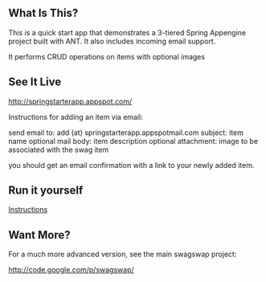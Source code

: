 ## What Is This? ##
This is a quick start app that demonstrates a 3-tiered Spring Appengine project built with ANT.  It also includes incoming email support.

It performs CRUD operations on items with optional images

## See It Live ##

http://springstarterapp.appspot.com/

Instructions for adding an item via email:

send email to: add (at) springstarterapp.appspotmail.com
subject: item name
optional mail body: item description
optional attachment: image to be associated with the swag item

you should get an email confirmation with a link to your newly added item.

## Run it yourself ##
[Instructions](http://code.google.com/p/appengine-springmvc3-starter-app/wiki/Setup?ts=1260482144&updated=Setup)

## Want More? ##

For a much more advanced version, see the main swagswap project:

http://code.google.com/p/swagswap/
